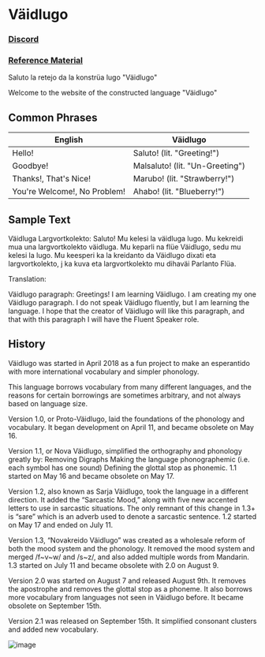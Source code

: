 # Väidlugo

### [Discord](https://discord.gg/8jy4kh4)

### [Reference Material](https://docs.google.com/document/d/16QSKQDR0Kb9lZvAhim4alTqr88zRmitYoTUFWpvoVug/edit?usp=sharing)

Saluto la retejo da la konstrüa lugo "Väidlugo"

Welcome to the website of the constructed language "Väidlugo"

## Common Phrases

English | Väidlugo
--- | ---
Hello! | Saluto! (lit. "Greeting!") 
Goodbye! | Malsaluto! (lit. "Un-Greeting")
Thanks!, That's Nice! | Marubo! (lit. "Strawberry!")
You're Welcome!, No Problem! | Ahabo! (lit. "Blueberry!")  

## Sample Text
Väidluga Largvortkolekto:
Saluto! Mu kelesi la väidluga lugo. Mu kekreidi mua una largvortkolekto väidluga. Mu keparli na flüe Väidlugo, sedu mu kelesi la lugo. Mu keesperi ka la kreidanto da Väidlugo dixati eta largvortkolekto, j ka kuva eta largvortkolekto mu dihaväi Parlanto Flüa.

Translation:

Väidlugo paragraph:
Greetings! I am learning Väidlugo. I am creating my one Väidlugo paragraph. I do not speak Väidlugo fluently, but I am learning the language. I hope that the creator of Väidlugo will like this paragraph, and that with this paragraph I will have the Fluent Speaker role.

## History
Väidlugo was started in April 2018 as a fun project to make an esperantido with more international vocabulary and simpler phonology.

This language borrows vocabulary from many different languages, and the reasons for certain borrowings are sometimes arbitrary, and not always based on language size.

Version 1.0, or Proto-Väidlugo, laid the foundations of the phonology and vocabulary. It began development on April 11, and became obsolete on May 16.

Version 1.1, or Nova Väidlugo, simplified the orthography and phonology greatly by: 
Removing Digraphs
Making the language phonographemic (i.e. each symbol has one sound)
Defining the glottal stop as phonemic.
1.1 started on May 16 and became obsolete on May 17.

Version 1.2, also known as Sarja Väidlugo, took the language in a different direction. It added the “Sarcastic Mood,” along with five new accented letters to use in sarcastic situations. The only remnant of this change in 1.3+ is “sare” which is an adverb used to denote a sarcastic sentence. 1.2 started on May 17 and ended on July 11.

Version 1.3, “Novakreido Väidlugo” was created as a wholesale reform of both the mood system and the phonology. It removed the mood system and merged /f~v~w/ and /s~z/, and also added multiple words from Mandarin. 1.3 started on July 11 and became obsolete with 2.0 on August 9.

Version 2.0 was started on August 7 and released August 9th. It removes the apostrophe and removes the glottal stop as a phoneme. It also borrows more vocabulary from languages not seen in Väidlugo before. It became obsolete on September 15th.

Version 2.1 was released on September 15th. It simplified consonant clusters and added new vocabulary.

![image](https://cdn.discordapp.com/attachments/447011191638720512/493126746309394433/Javaidlugido_Family_Tree.png)
